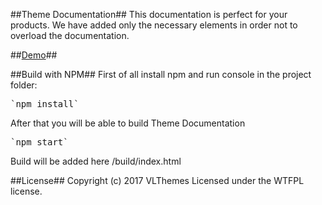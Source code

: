 ##Theme Documentation##
This documentation is perfect for your products. We have added only the necessary elements in order not to overload the documentation.

##[Demo](http://vlthemes.com/documentation/paragon.html)##

##Build with NPM##
First of all install npm and run console in the project folder:

<pre>`npm install`</pre>

After that you will be able to build Theme Documentation

<pre>`npm start`</pre>

Build will be added here /build/index.html

##License##
Copyright (c) 2017 VLThemes Licensed under the WTFPL license.
